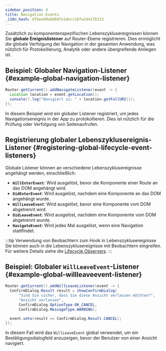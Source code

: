 ```yaml
---
sidebar_position: 4
title: Navigation Events
_i18n_hash: d7beed9a9d607e1decc18fa24417b213
---
```

Zusätzlich zu komponentenspezifischen Lebenszyklusereignissen können Sie **globale Ereignislistener** auf Router-Ebene registrieren. Dies ermöglicht die globale Verfolgung der Navigation in der gesamten Anwendung, was nützlich für Protokollierung, Analytik oder andere übergreifende Anliegen ist.

## Beispiel: Globaler Navigation-Listener {#example-global-navigation-listener}

```java
Router.getCurrent().addNavigateListener(event -> {
  Location location = event.getLocation();
  console().log("Navigiert zu: " + location.getFullURI());
});
```

In diesem Beispiel wird ein globaler Listener registriert, um jedes Navigationsereignis in der App zu protokollieren. Dies ist nützlich für die Prüfung oder Verfolgung von Seitenaufrufen.

## Registrierung globaler Lebenszyklusereignis-Listener {#registering-global-lifecycle-event-listeners}

Globale Listener können an verschiedene Lebenszyklusereignisse angehängt werden, einschließlich:

- **`WillEnterEvent`**: Wird ausgelöst, bevor die Komponente einer Route an das DOM angehängt wird.
- **`DidEnterEvent`**: Wird ausgelöst, nachdem eine Komponente an das DOM angehängt wurde.
- **`WillLeaveEvent`**: Wird ausgelöst, bevor eine Komponente vom DOM abgetrennt wird.
- **`DidLeaveEvent`**: Wird ausgelöst, nachdem eine Komponente vom DOM abgetrennt wurde.
- **`NavigateEvent`**: Wird jedes Mal ausgelöst, wenn eine Navigation stattfindet.

:::tip Verwendung von Beobachtern zum Hook in Lebenszyklusereignisse
Sie können auch in die Lebenszyklusereignisse mit Beobachtern eingreifen. Für weitere Details siehe die [Lifecycle Observers](./observers).
:::

## Beispiel: Globaler `WillLeaveEvent`-Listener {#example-global-willleaveevent-listener}

```java
Router.getCurrent().addWillLeaveListener(event -> {
  ConfirmDialog.Result result = showConfirmDialog(
      "Sind Sie sicher, dass Sie diese Ansicht verlassen möchten?",
      "Ansicht verlassen",
      ConfirmDialog.OptionType.OK_CANCEL,
      ConfirmDialog.MessageType.WARNING);

  event.veto(result == ConfirmDialog.Result.CANCEL);
});
```

In diesem Fall wird das `WillLeaveEvent` global verwendet, um ein Bestätigungsdialogfeld anzuzeigen, bevor der Benutzer von einer Ansicht navigiert.

